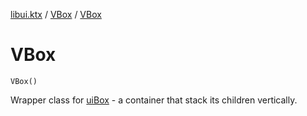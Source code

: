 [libui.ktx](../README.md) / [VBox](README.md) / [VBox](-v-box.md)

# VBox

`VBox()`

Wrapper class for [uiBox](../../libui/ui-box.md) - a container that stack its children vertically.

